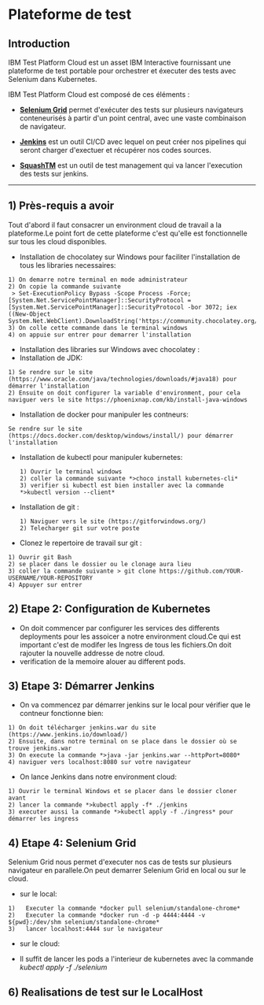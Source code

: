 # Plateforme de test



## Introduction
IBM Test Platform Cloud est un asset IBM Interactive fournissant une plateforme de test portable pour orchestrer et éxecuter des tests avec Selenium dans Kubernetes.

IBM Test Platform Cloud est composé de ces éléments :

-   **[Selenium Grid](https://www.selenium.dev/documentation/en/grid/)** permet d'exécuter des tests sur plusieurs navigateurs conteneurisés à partir d'un point central, avec une vaste combinaison de navigateur.

-   **[Jenkins](https://www.jenkins.io)** est un outil CI/CD avec lequel on peut créer nos pipelines qui seront charger d'exectuer et récupérer nos codes sources.

- **[SquashTM](https://www.squashtest.com/product-squash-tm)** est un outil de test management qui va lancer l'execution des tests sur jenkins.
 

---


## 1) Près-requis a avoir
Tout d'abord il faut consacrer un environment cloud de travail a la plateforme.Le point fort de cette plateforme c'est qu'elle est fonctionnelle sur tous les cloud disponibles.

- Installation de chocolatey sur Windows pour faciliter l'installation de tous les libraries necessaires:
``` 
1) On demarre notre terminal en mode administrateur 
2) On copie la commande suivante 
 > Set-ExecutionPolicy Bypass -Scope Process -Force; [System.Net.ServicePointManager]::SecurityProtocol = [System.Net.ServicePointManager]::SecurityProtocol -bor 3072; iex ((New-Object System.Net.WebClient).DownloadString('https://community.chocolatey.org/install.ps1'))
3) On colle cette commande dans le terminal windows 
4) on appuie sur entrer pour demarrer l'installation
```
-  Installation des libraries sur Windows avec chocolatey : 
  - Installation de JDK:
  ```
  1) Se rendre sur le site (https://www.oracle.com/java/technologies/downloads/#java18) pour démarrer l'installation 
  2) Ensuite on doit configurer la variable d'environment, pour cela naviguer vers le site https://phoenixnap.com/kb/install-java-windows
  ```
  - Installation de docker pour manipuler les contneurs:
  ```
  Se rendre sur le site (https://docs.docker.com/desktop/windows/install/) pour démarrer l'installation 
  ```
  - Installation de kubectl pour manipuler kubernetes:
    ```
    1) Ouvrir le terminal windows
    2) coller la commande suivante *>choco install kubernetes-cli*
    3) verifier si kubectl est bien installer avec la commande *>kubectl version --client*
    ```
  - Installation de git : 
    ```
    1) Naviguer vers le site (https://gitforwindows.org/)
    2) Telecharger git sur votre poste
    ```
-  Clonez le repertoire de travail sur git :
  ```
  1) Ouvrir git Bash
  2) se placer dans le dossier ou le clonage aura lieu
  3) coller la commande suivante > git clone https://github.com/YOUR-USERNAME/YOUR-REPOSITORY
  4) Appuyer sur entrer
  ```   
        
## 2) Etape 2: Configuration de Kubernetes
-   On doit commencer par configurer les services des differents deployments pour les assoicer a notre environment cloud.Ce qui est important c'est de modifer les Ingress de tous les fichiers.On doit rajouter la nouvelle addresse de notre cloud.
-   verification de la memoire alouer au different pods.
## 3) Etape 3: Démarrer Jenkins
-   On va commencez par démarrer jenkins sur le local pour vérifier que le contneur fonctionne bien:
   ```
  1) On doit télécharger jenkins.war du site (https://www.jenkins.io/download/)
  2) Ensuite, dans notre terminal on se place dans le dossier où se trouve jenkins.war
  3) On execute la commande *>java -jar jenkins.war --httpPort=8080*
  4) naviguer vers localhost:8080 sur votre navigateur
   ```
 -   On lance Jenkins dans notre environment cloud:  
  ```
  1) Ouvrir le terminal Windows et se placer dans le dossier cloner avant
  2) lancer la commande *>kubectl apply -f* ./jenkins
  3) executer aussi la commande *>kubectl apply -f ./ingress* pour démarrer les ingress
  ```
## 4) Etape 4: Selenium Grid
Selenium Grid nous permet d'executer nos cas de tests sur plusieurs navigateur en parallele.On peut demarrer Selenium Grid en local ou sur le cloud.
-   sur le local:
   ```
   1)	Executer la commande *docker pull selenium/standalone-chrome* 
   2)	Executer la commande *docker run -d -p 4444:4444 -v ${pwd}:/dev/shm selenium/standalone-chrome*
   3)	lancer localhost:4444 sur le navigateur
   ```
-   sur le cloud:
  
   - Il suffit de lancer les pods a l'interieur de kubernetes avec la commande *kubectl apply -f ./selenium*
   

## 6) Realisations de test sur le LocalHost

